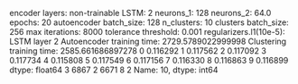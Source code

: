 encoder layers: non-trainable
LSTM: 2
neurons_1: 128
neurons_2: 64.0
epochs: 20
autoencoder batch_size: 128
n_clusters: 10
clusters batch_size: 256
max iterations: 8000
tolerance threshold: 0.001
regularizers.l1(10e-5): LSTM layer 2
Autoencoder training time: 2729.5789022999998
Clustering training time: 2585.661686897278
0    0.116292
1    0.117562
2    0.117092
3    0.117734
4    0.115808
5    0.117549
6    0.117156
7    0.116330
8    0.116863
9    0.116899
dtype: float64
3    6867
2    6671
8       2
Name: 10, dtype: int64

